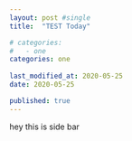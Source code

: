 ```yaml
---
layout: post #single
title:  "TEST Today"

# categories:
#   - one
categories: one
 
last_modified_at: 2020-05-25
date: 2020-05-25

published: true
---
```



hey this is side bar